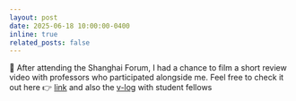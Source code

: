 ```yaml
---
layout: post
date: 2025-06-18 10:00:00-0400
inline: true
related_posts: false
---
```


🎥 After attending the Shanghai Forum, I had a chance to film a short review video with professors who participated alongside me. Feel free to check it out here 👉 [link](https://youtu.be/l4-pLB9m3dg?si=seK8fD91N_CilKTv) and also the [v-log](https://youtu.be/6zBXG_clbYI?si=XulO8wHOdi5ZY6k-) with student fellows
